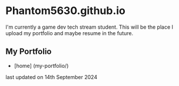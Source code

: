 # Phantom5630.github.io
I'm currently a game dev tech stream student.
This will be the place I upload my portfolio and maybe resume in the future.

## My Portfolio
- [home] (my-portfolio/)



last updated on 14th September 2024
